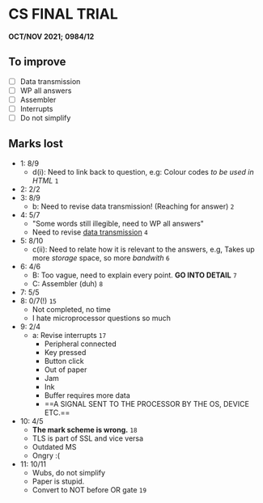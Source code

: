 # CS FINAL TRIAL
**OCT/NOV 2021;**
**0984/12**

## To improve
- [ ] Data transmission
- [ ] WP all answers
- [ ] Assembler
- [ ] Interrupts
- [ ] Do not simplify

## Marks lost
* 1: 8/9
    - d(i): Need to link back to question, e.g: Colour codes *to be used in HTML* `1`
* 2: 2/2
* 3: 8/9
    - b: Need to revise data transmission! (Reaching for answer) `2`
* 4: 5/7
    - "Some words still illegible, need to WP all answers" 
    - Need to revise <u>data transmission</u> `4`
* 5: 8/10
    - c(ii): Need to relate how it is relevant to the answers, e.g, Takes up more *storage* space, so more *bandwith* `6`
* 6: 4/6
    - B: Too vague, need to explain every point. **GO INTO DETAIL** `7`
    - C: Assembler (duh) `8`
* 7: 5/5
* 8: 0/7(!) `15`
    - Not completed, no time
    - I hate microprocessor questions so much
* 9: 2/4
    - a: Revise interrupts `17`
        - Peripheral connected
        - Key pressed
        - Button click
        - Out of paper
        - Jam
        - Ink
        - Buffer requires more data
        - ==A SIGNAL SENT TO THE PROCESSOR BY THE OS, DEVICE ETC.==
* 10: 4/5
    - **The mark scheme is wrong.** `18`
    - TLS is part of SSL and vice versa
    - Outdated MS
    - Ongry :(
* 11: 10/11
    - Wubs, do not simplify 
    - Paper is stupid.
    - Convert to NOT before OR gate `19`